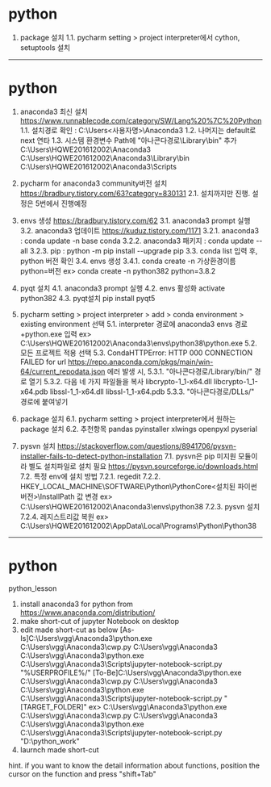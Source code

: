 # python
1. package 설치
  1.1. pycharm setting > project interpreter에서 cython, setuptools 설치

----------------------------------------------------------------------------------------

# python
1. anaconda3 최신 설치
https://www.runnablecode.com/category/SW/Lang%20%7C%20Python
  1.1. 설치경로 확인 : C:\Users\<사용자명>\Anaconda3
  1.2. 나머지는 default로 next 연타
  1.3. 시스템 환경변수 Path에 "아나콘다경로\Library\bin" 추가
    C:\Users\HQWE201612002\Anaconda3
    C:\Users\HQWE201612002\Anaconda3\Library\bin
    C:\Users\HQWE201612002\Anaconda3\Scripts
    
2. pycharm for anaconda3 community버전 설치
https://bradbury.tistory.com/63?category=830131
  2.1. 설치까지만 진행. 설정은 5번에서 진행예정
  
3. envs 생성
https://bradbury.tistory.com/62
  3.1. anaconda3 prompt 실행
  3.2. anaconda3 업데이트
  https://kuduz.tistory.com/1171
    3.2.1. anaconda3 : conda update -n base conda
    3.2.2. anaconda3 패키지 : conda update --all
    3.2.3. pip : python -m pip install --upgrade pip
  3.3. conda list 입력 후, python 버전 확인
  3.4. envs 생성
    3.4.1. conda create -n 가상환경이름 python=버전
      ex> conda create -n python382 python=3.8.2
      
4. pyqt 설치
  4.1. anaconda3 prompt 실행
  4.2. envs 활성화
    activate python382
  4.3. pyqt설치
    pip install pyqt5
    
5. pycharm setting > project interpreter > add > conda environment > existing environment 선택
  5.1. interpreter 경로에 anaconda3 envs 경로+python.exe 입력
    ex> C:\Users\HQWE201612002\Anaconda3\envs\python38\python.exe
  5.2. 모든 프로젝트 적용 선택
  5.3. CondaHTTPError: HTTP 000 CONNECTION FAILED for url <https://repo.anaconda.com/pkgs/main/win-64/current_repodata.json> 에러 발생 시,
    5.3.1. "아나콘다경로/Library/bin/" 경로 열기
    5.3.2. 다음 네 가지 파일들을 복사
      libcrypto-1_1-x64.dll
      libcrypto-1_1-x64.pdb
      libssl-1_1-x64.dll
      libssl-1_1-x64.pdb
    5.3.3. "아나콘다경로/DLLs/" 경로에 붙여넣기

6. package 설치
  6.1. pycharm setting > project interpreter에서 원하는 package 설치
  6.2. 추천항목
    pandas
    pyinstaller
    xlwings
    openpyxl
    pyserial

7. pysvn 설치
https://stackoverflow.com/questions/8941706/pysvn-installer-fails-to-detect-python-installation
  7.1. pysvn은 pip 미지원 모듈이라 별도 설치파일로 설치 필요
  https://pysvn.sourceforge.io/downloads.html
  7.2. 특정 env에 설치 방법
    7.2.1. regedit
    7.2.2. HKEY_LOCAL_MACHINE\SOFTWARE\Python\PythonCore\<설치된 파이썬 버전>\InstallPath 값 변경
      ex> C:\Users\HQWE201612002\Anaconda3\envs\python38
    7.2.3. pysvn 설치
    7.2.4. 레지스트리값 복원
      ex> C:\Users\HQWE201612002\AppData\Local\Programs\Python\Python38


------------------------------------------------------------------------------------

# python
python_lesson

1. install anaconda3 for python from https://www.anaconda.com/distribution/
2. make short-cut of jupyter Notebook on desktop
3. edit made short-cut as below
[As-Is]C:\Users\vgg\Anaconda3\python.exe C:\Users\vgg\Anaconda3\cwp.py C:\Users\vgg\Anaconda3 C:\Users\vgg\Anaconda3\python.exe C:\Users\vgg\Anaconda3\Scripts\jupyter-notebook-script.py "%USERPROFILE%/"
[To-Be]C:\Users\vgg\Anaconda3\python.exe C:\Users\vgg\Anaconda3\cwp.py C:\Users\vgg\Anaconda3 C:\Users\vgg\Anaconda3\python.exe C:\Users\vgg\Anaconda3\Scripts\jupyter-notebook-script.py "[TARGET_FOLDER]"
ex> C:\Users\vgg\Anaconda3\python.exe C:\Users\vgg\Anaconda3\cwp.py C:\Users\vgg\Anaconda3 C:\Users\vgg\Anaconda3\python.exe C:\Users\vgg\Anaconda3\Scripts\jupyter-notebook-script.py "D:\python_work"
4. laurnch made short-cut



hint.
if you want to know the detail information about functions,
position the cursor on the function and press "shift+Tab"
